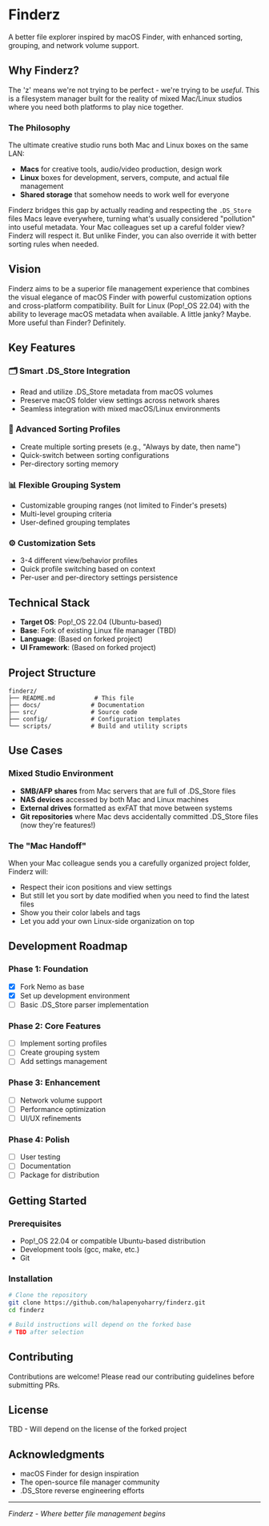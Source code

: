 # Finderz

A better file explorer inspired by macOS Finder, with enhanced sorting, grouping, and network volume support.

## Why Finderz?

The 'z' means we're not trying to be perfect - we're trying to be *useful*. This is a filesystem manager built for the reality of mixed Mac/Linux studios where you need both platforms to play nice together. 

### The Philosophy

The ultimate creative studio runs both Mac and Linux boxes on the same LAN:
- **Macs** for creative tools, audio/video production, design work
- **Linux** boxes for development, servers, compute, and actual file management
- **Shared storage** that somehow needs to work well for everyone

Finderz bridges this gap by actually reading and respecting the `.DS_Store` files Macs leave everywhere, turning what's usually considered "pollution" into useful metadata. Your Mac colleagues set up a careful folder view? Finderz will respect it. But unlike Finder, you can also override it with better sorting rules when needed.

## Vision

Finderz aims to be a superior file management experience that combines the visual elegance of macOS Finder with powerful customization options and cross-platform compatibility. Built for Linux (Pop!_OS 22.04) with the ability to leverage macOS metadata when available. A little janky? Maybe. More useful than Finder? Definitely.

## Key Features

### 🗂️ Smart .DS_Store Integration
- Read and utilize .DS_Store metadata from macOS volumes
- Preserve macOS folder view settings across network shares
- Seamless integration with mixed macOS/Linux environments

### 🔄 Advanced Sorting Profiles
- Create multiple sorting presets (e.g., "Always by date, then name")
- Quick-switch between sorting configurations
- Per-directory sorting memory

### 📊 Flexible Grouping System
- Customizable grouping ranges (not limited to Finder's presets)
- Multi-level grouping criteria
- User-defined grouping templates

### ⚙️ Customization Sets
- 3-4 different view/behavior profiles
- Quick profile switching based on context
- Per-user and per-directory settings persistence

## Technical Stack

- **Target OS**: Pop!_OS 22.04 (Ubuntu-based)
- **Base**: Fork of existing Linux file manager (TBD)
- **Language**: (Based on forked project)
- **UI Framework**: (Based on forked project)

## Project Structure

```
finderz/
├── README.md           # This file
├── docs/              # Documentation
├── src/               # Source code
├── config/            # Configuration templates
└── scripts/           # Build and utility scripts
```

## Use Cases

### Mixed Studio Environment
- **SMB/AFP shares** from Mac servers that are full of .DS_Store files
- **NAS devices** accessed by both Mac and Linux machines  
- **External drives** formatted as exFAT that move between systems
- **Git repositories** where Mac devs accidentally committed .DS_Store files (now they're features!)

### The "Mac Handoff"
When your Mac colleague sends you a carefully organized project folder, Finderz will:
- Respect their icon positions and view settings
- But still let you sort by date modified when you need to find the latest files
- Show you their color labels and tags
- Let you add your own Linux-side organization on top

## Development Roadmap

### Phase 1: Foundation
- [x] Fork Nemo as base
- [x] Set up development environment
- [ ] Basic .DS_Store parser implementation

### Phase 2: Core Features
- [ ] Implement sorting profiles
- [ ] Create grouping system
- [ ] Add settings management

### Phase 3: Enhancement
- [ ] Network volume support
- [ ] Performance optimization
- [ ] UI/UX refinements

### Phase 4: Polish
- [ ] User testing
- [ ] Documentation
- [ ] Package for distribution

## Getting Started

### Prerequisites
- Pop!_OS 22.04 or compatible Ubuntu-based distribution
- Development tools (gcc, make, etc.)
- Git

### Installation
```bash
# Clone the repository
git clone https://github.com/halapenyoharry/finderz.git
cd finderz

# Build instructions will depend on the forked base
# TBD after selection
```

## Contributing

Contributions are welcome! Please read our contributing guidelines before submitting PRs.

## License

TBD - Will depend on the license of the forked project

## Acknowledgments

- macOS Finder for design inspiration
- The open-source file manager community
- .DS_Store reverse engineering efforts

---

*Finderz - Where better file management begins*